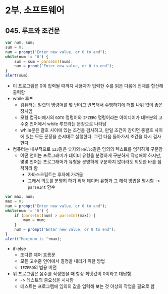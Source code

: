 # 2부. 소프트웨어

## 045. 루프와 조건문

```javascript
var num, sum;
sum = 0;
num = prompt("Enter new value, or 0 to end");
while(num != '0') {
    sum = sum + parseInt(num);
    num = promt("Enter new value, or 0 to end");
}
alert(sum);
```

- 이 프로그램은 0이 입력될 때까지 사용자가 입력한 수를 읽은 다음에 전체를 합산해 출력함
- while 루프
  - 컴퓨터는 일련의 명령어를 몇 번이고 반복해서 수행하기에 더할 나위 없이 좋은 장치임
  - 모형 컴퓨터에서의 `GOTO` 명령어와 `IFZERO` 명령어라는 아이디어가 대부분의 고수준 언어에서 while 루프라는 문장으로 나타남
  - while문은 괄호 사이에 있는 조건을 검사하고, 만일 조건이 참이면 중괄호 사이에 있는 모든 문장을 순서대로 실행한다. 그런 다음 돌아가서 조건을 다시 검사한다.
- 컴퓨터는 내부적으로 `123`같은 숫자와 `Hello`같은 임의의 텍스트를 엄격하게 구분함
  - 어떤 언어는 프로그래머가 데이터 유형을 분명하게 구분하게 작성해야 하지만, 몇몇 언어는 프로그래머가 유형을 분명하게 구분하지 않더라도 의도한 바를 짐작하려 함
    - 자바스크립트는 후자에 가까움
    - 그래서 의도를 분명히 하기 위해 데이터 유형과 그 해석 방법을 명시함 -> `parseInt` 함수

```javascript
var max, num;
max = 0;
num = prompt("Enter new value, or 0 to end");
while(num != '0') {
    if (parseInt(num) > parseInt(max)) {
        max = num;
    }
    num = prompt("Enter new value, or 0 to end");
}
alert("Maximum is "+max);
```

- if-else
  - 또다른 제어 흐름문
  - 모든 고수준 언어에서 결정을 내리기 위한 방법
  - `IFZERO`의 범용 버전
- 위 프로그램은 음수를 작성했을 때 항상 최댓값이 0이라고 대답함
  - -> 테스트의 중요성을 시사함
  - 테스트는 프로그램에 임의의 값을 입력해 보는 것 이상의 작업을 필요로 함

